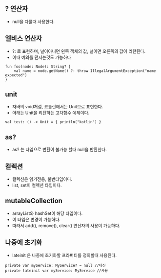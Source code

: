 ## ? 연산자
* null을 다룰때 사용한다.

## 엘비스 연산자
* ?: 로 표현하며, 널이아니면 왼쪽 객체의 값, 널이면 오른쪽의 값이 리턴된다.
* 이때 예외를 던지는것도 가능하다
```
fun foo(node: Node): String? {
    val name = node.getName() ?: throw IllegalArgumentException("name expected")
}
```

## unit
* 자바의 void처럼, 코틀린에서는 Unit으로 표현한다.
* 아래는 Unit을 리턴하는 고차함수 예제이다.
```
val test: () -> Unit = { println("kotlin") }
```

## as?
* as? 는 타입으로 변환이 불가능 할때 null을 반환한다.

## 컬렉션
* 컬렉션은 읽기전용, 불변타입이다.
* list, set이 컬렉션 타입이다.

## mutableCollection
* arrayList와 hashSet이 해당 타입이다.
* 이 타입은 변경이 가능하다.
* 따라서 add(), remove(), clear() 연산자의 사용이 가능하다.

## 나중에 초기화
* lateinit 은 나중에 초기화할 프라퍼티를 정의할때 사용된다.
```
private var myService: MyService? = null //대신
private lateinit var myService: MyService //사용
```
